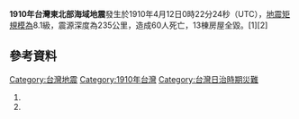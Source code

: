 **1910年台灣東北部海域地震**發生於1910年4月12日0時22分24秒（UTC），[地震矩規模為](https://zh.wikipedia.org/wiki/地震矩規模 "wikilink")8.1級，震源深度為235公里，造成60人死亡，13棟房屋全毀。\[1\]\[2\]

## 參考資料

[Category:台灣地震](https://zh.wikipedia.org/wiki/Category:台灣地震 "wikilink") [Category:1910年台灣](https://zh.wikipedia.org/wiki/Category:1910年台灣 "wikilink") [Category:台灣日治時期災難](https://zh.wikipedia.org/wiki/Category:台灣日治時期災難 "wikilink")

1.
2.